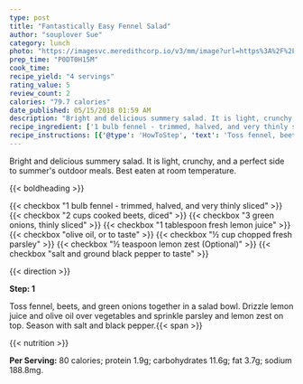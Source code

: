 ```yaml
---
type: post
title: "Fantastically Easy Fennel Salad"
author: "souplover Sue"
category: lunch
photo: "https://imagesvc.meredithcorp.io/v3/mm/image?url=https%3A%2F%2Fimages.media-allrecipes.com%2Fuserphotos%2F4428757.jpg"
prep_time: "P0DT0H15M"
cook_time: 
recipe_yield: "4 servings"
rating_value: 5
review_count: 2
calories: "79.7 calories"
date_published: 05/15/2018 01:59 AM
description: "Bright and delicious summery salad. It is light, crunchy, and a perfect side to summer's outdoor meals. Best eaten at room temperature."
recipe_ingredient: ['1 bulb fennel - trimmed, halved, and very thinly sliced', '2 cups cooked beets, diced', '3 green onions, thinly sliced', '1 tablespoon fresh lemon juice', 'olive oil, or to taste', '½ cup chopped fresh parsley', '½ teaspoon lemon zest', 'salt and ground black pepper to taste']
recipe_instructions: [{'@type': 'HowToStep', 'text': 'Toss fennel, beets, and green onions together in a salad bowl. Drizzle lemon juice and olive oil over vegetables and sprinkle parsley and lemon zest on top. Season with salt and black pepper.\n'}]
---
```


Bright and delicious summery salad. It is light, crunchy, and a perfect side to summer's outdoor meals. Best eaten at room temperature. 

{{< boldheading >}}

{{< checkbox "1 bulb fennel - trimmed, halved, and very thinly sliced" >}}
{{< checkbox "2 cups cooked beets, diced" >}}
{{< checkbox "3  green onions, thinly sliced" >}}
{{< checkbox "1 tablespoon fresh lemon juice" >}}
{{< checkbox "olive oil, or to taste" >}}
{{< checkbox "½ cup chopped fresh parsley" >}}
{{< checkbox "½ teaspoon lemon zest  (Optional)" >}}
{{< checkbox "salt and ground black pepper to taste" >}}


{{< direction >}}

**Step: 1**

Toss fennel, beets, and green onions together in a salad bowl. Drizzle lemon juice and olive oil over vegetables and sprinkle parsley and lemon zest on top. Season with salt and black pepper.{{< span >}}

{{< nutrition >}}

**Per Serving:** 80 calories; protein 1.9g; carbohydrates 11.6g; fat 3.7g; sodium 188.8mg.